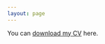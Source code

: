 ```yaml
---
layout: page
---
```

You can [download my CV](https://aidanmarcikic.github.io/assets/01222025_Marcikic_Aidan_CV.pdf) here.
